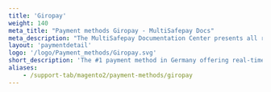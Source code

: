 ```yaml
---
title: 'Giropay'
weight: 140
meta_title: "Payment methods Giropay - MultiSafepay Docs"
meta_description: "The MultiSafepay Documentation Center presents all relevant information about our Plugins and API. You can also find support pages for payment methods, tools and general questions as well as the contact details of our Support and Integration Teams."
layout: 'paymentdetail'
logo: '/logo/Payment_methods/Giropay.svg' 
short_description: 'The #1 payment method in Germany offering real-time bank transfers for a large base of German online customers.'
aliases:
    - /support-tab/magento2/payment-methods/giropay
---
```

